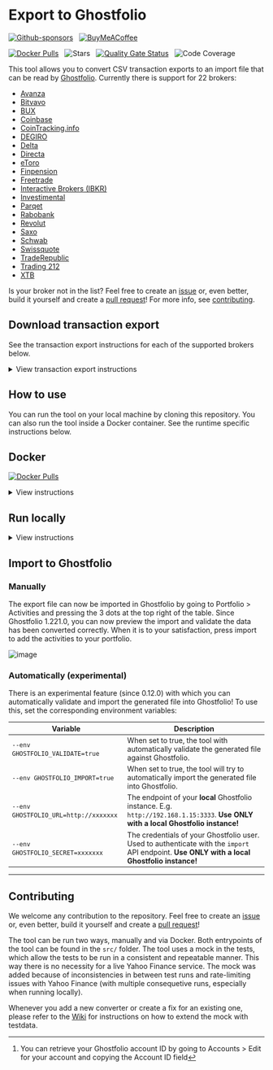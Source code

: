 # Export to Ghostfolio

[![Github-sponsors](https://img.shields.io/badge/sponsor-30363D?style=for-the-badge&logo=GitHub-Sponsors&logoColor=#EA4AAA)](https://github.com/sponsors/dickwolff) &nbsp;
[![BuyMeACoffee](https://img.shields.io/badge/Buy%20Me%20a%20Coffee-ffdd00?style=for-the-badge&logo=buy-me-a-coffee&logoColor=black)](https://www.buymeacoffee.com/dickw0lff)

[![Docker Pulls](https://img.shields.io/docker/pulls/dickwolff/export-to-ghostfolio?style=for-the-badge)](https://hub.docker.com/r/dickwolff/export-to-ghostfolio) &nbsp; ![Stars](https://img.shields.io/github/stars/dickwolff/export-to-ghostfolio?style=for-the-badge) &nbsp; [![Quality Gate Status](https://img.shields.io/sonar/quality_gate/dickwolff_Export-To-Ghostfolio.svg?server=https%3A%2F%2Fsonarcloud.io&style=for-the-badge)](https://sonarcloud.io/dashboard?id=dickwolff_Export-To-Ghostfolio) &nbsp; ![Code Coverage](https://img.shields.io/endpoint?url=https://gist.githubusercontent.com/dickwolff/dd5dc24ffa62de59b3d836f856f48a10/raw/cov.json) 
 

This tool allows you to convert CSV transaction exports to an import file that can be read by [Ghostfolio](https://github.com/ghostfolio/ghostfolio/). Currently there is support for 22 brokers:

- [Avanza](https://avanza.se)
- [Bitvavo](https://bitvavo.com)
- [BUX](https://bux.com)
- [Coinbase](https://coinbase.com)
- [CoinTracking.info](https://cointracking.info)
- [DEGIRO](https://degiro.com)
- [Delta](https://delta.app)
- [Directa](https://directatrading.com)
- [eToro](https://www.etoro.com/)
- [Finpension](https://finpension.ch)
- [Freetrade](https://freetrade.io)
- [Interactive Brokers (IBKR)](https://www.interactivebrokers.com)
- [Investimental](https://www.investimental.ro/)
- [Parqet](https://www.parqet.com/)
- [Rabobank](https://rabobank.nl)
- [Revolut](https://revolut.com)
- [Saxo](https://www.home.saxo)
- [Schwab](https://www.schwab.com)
- [Swissquote](https://en.swissquote.com/)
- [TradeRepublic](https://traderepublic.com)
- [Trading 212](https://trading212.com)
- [XTB](https://www.xtb.com/int)

Is your broker not in the list? Feel free to create an [issue](https://github.com/dickwolff/Export-To-Ghostfolio/issues/new) or, even better, build it yourself and create a [pull request](https://github.com/dickwolff/Export-To-Ghostfolio/compare)! For more info, see [contributing](#contributing).

## Download transaction export

See the transaction export instructions for each of the supported brokers below.

<details>
<summary>View transaction export instructions</summary>

### Avanza

Login to your Avanza account and click "Min ekonomi". Select the ["Transaktioner tab"](https://www.avanza.se/min-ekonomi/transaktioner.html), then select the desired export timeframe. Finally, click "Exportera transaktioner" to download the CSV file.

### Bitvavo

Login to your Bitvavo account and click on your name at the top-right. Next, click "Transaction history". Click the blue "Export" button at the to to create an export. Select one of the CSV options and again click "Export".

![Export instructions for Bitvavo](./assets/export-bitvavo.jpg)

### BUX

Open the app and go to "Account Value", and then "View History". Click the download icon in the top right corner to download your transaction history. The export will be sent to your email address.

_Due to limitations by BUX, you can request up to 3 CSV exports per day!_.

### Coinbase

Go to Coinbase.com. Click on your account in the top-right, then click your name to go to your profile. Choose "Account statements" in the left menu (second to last from the bottom). Select a pre-generated transaction export (choose "CSV"), or create a custom CSV export.

### CoinTracking.info

Login to your CoinTracking.info account. Go to the "Transactions" section in the menu. Click the "Export"-button, then choose "CSV (Full Export)" **(this is important!)** to download the transactions.

### DEGIRO

Login to your DEGIRO account and create an export file (via Inbox > Account Overview, see image below). Choose the period from which you wish to export your history and click download.

![Export instructions for DEGIRO](./assets/export-degiro.jpg)

### Delta

Open the Delta app. Open the menu, then click "Settings". Go to "Devices & Data", then "Export data". Select the portfolio to export, then click the "Download" button to get the CSV file.

### Directa

Open Directa App, select "Libera" mode and go on Transactions ("Movimenti").

![Export instructions for Directa, Transactions](./assets/directa-transactions.png)

Choose date range on the right and click on "Excel" icon, in the modal select "File separato da virgole (csv)" and "Estrai"

![Export instructions for Directa, Export](./assets/directa-export.png)

### eToro

Login to your eToro account and navigate to "Portfolio". Then select "History" in the top menu. Next, click on the icon on the far right and select "Account statement". Choose the dates of interest and click "Create". On the next page, click on the Excel icon on the top right to download the file. After downloading, open the file in Excel and delete all the tabs except the "Account Activity" tab. Then use Excel to convert the file to CSV (**set the separation character to comma (`,`)**).

### Finpension

Login to your Finpension account. Select your portfolio from the landing page. Then to the right of the screen select “Transactions”, on the following page to the right notice “transaction report (CSV-file)” and click to email or click to download locally.

### Freetrade

Open the Freetrade app. Select your portfolio from the option in the top-left under the "Portfolio" heading. Select "Activity" from the list of icons along the bottom of the screen. Select the share icon in the top-right corner and then follow the on-screen instructions.

### Interactive Brokers (IBKR)

Login to your Interactive Brokers account. Navigate to Account Management and click "Reporting" in the sidebar. Next, click on the "Flex Queries"-tab in the "Reporting" section. From the Flex "Queries section", Click the plus (+) icon on the right side to create a new Flex Query. Create a new Flex Query for Trades, and another one for Dividends. Set the export format to "CSV". See the required columns below the image.

![Export instructions for IBKR](./assets/export-ibkr.jpg)

#### Trades

For trades, select "Trades". Then select the following properties: `Buy/Sell, TradeDate, ISIN, Quantity, TradePrice, TradeMoney, CurrencyPrimary, IBCommission, IBCommissionCurrency`.

#### Dividends

For dividends, select "Cash Transactions". Then select the following properties: `Type, SettleDate, ISIN, Description, Amount, CurrencyPrimary`.

### Investimental

Login to your Investimental account and click on the "Orders Daily Log". Select account and desired time period then click refresh button. Transactions should appear and then click on the download button.

![Export instructions for Investimental](./assets/export-investimental.png)

### Parqet

Login to Parquet and navigate to the "Activities" section (in German, "Aktivitäten"). In the top-right corner, next to the green "Neue Aktivität" button, you'll see an option to "Download as CSV" (In German, "Export als CSV"). Click this button to download a CSV file containing all your activities.

![Export instructions for Parqet](./assets/export-parqet.png)

### Rabobank

Login to Rabobank and navigate to your investments. Navigate to "Transactions & Contract Notes" (Mutaties & Nota's). Select the range you wish to export at the top. Then scroll to the bottom of the page and click "Export as .csv"

### Revolut (Invest and Crypto)

_The steps below are similar for both Revolut Invest as Revolut Crypto. Simply replace "Invest" by "Crypto"._

Open the Revolut app and open the "Invest"-tab. Press the "More"-button, and then choose "Documents". Select your investment account and select the first option, "Account statement". Choose the "Excel" option and select the date range. Then download the file and save it on your device. Convert the file from `.xlsx` to `.csv`. **Set the separation character to `,` (comma)!**

### Saxo

Login to your Saxo account. Go to your profile (button on the top-right), then choose "Transaction overview" (near the bottom). Click the blue "Export"-button and click the "Excel"-button to download the file and save it on your device. Convert the file from `.xlsx` to `.csv`. **Set the separation character to `,` (comma)!**

### Schwab

Login to your Schwab account. Go to "Accounts" then "History". Select the account you want to download details from. Select the "Date Range" and select "Export" (csv). Save the file.

![Export instructions for Schwab](./assets/export-schwab.jpg)

### Swissquote

Login to your Swissquote account. From the bar menu click on "Transactions". Select the desired time period as well as types and then select the "export CSV" button to the right.

**NOTE:** For Swissquote it's important you have set your display language as English. You can do this by logging into your Swissquote account and then select "My Account" (Mein Konto). Click the "Settings"-button (Einstellungen), then change your display language (displaysprache) to English. After this change, your Swissquote export will be in English.

### TradeRepublic (experimental)

> **As TradeRepublic itself does not offer CSV exports, this can be achieved using a community tool called [`pytr`](https://github.com/pytr-org/pytr/). The instructions below are based on that tool!**

Download [`pytr`](https://github.com/pytr-org/pytr/) on your local machine. After installing, run `uvx pytr dl_docs ./docs`. This will download all of your transaction files and prepare the files needed to create a CSV. You might need to provide your TradeRepublic credentials to be able to download the documents. After downloading the documents, then convert those to a CSV file like `uvx pytr export_transactions C:\users\you\desktop\docs\all_events.json C:\users\you\desktop\docs\traderepublic.csv`.

### Trading 212

Login to your Trading 212 account and create an export file (via History > Download icon). Choose the period from which you wish to export your history and click download.

### XTB

Login to your XTB account and from the top bar click on "Account history", then "Cash operations". Click the "Export button". Choose the period from which you wish to export your history, select report type "Cash Operations" choose file format "csv" then click "Export Report" button.

</details>

## How to use

You can run the tool on your local machine by cloning this repository. You can also run the tool inside a Docker container. See the runtime specific instructions below.

## Docker

[![Docker Pulls](https://img.shields.io/docker/pulls/dickwolff/export-to-ghostfolio?style=for-the-badge)](https://hub.docker.com/r/dickwolff/export-to-ghostfolio)

<details>
<summary>View instructions</summary>

### System requirements

To run the Docker container you need to have [Docker](https://docs.docker.com/get-docker/) installed on your machine. The image is published to [Docker Hub](https://hub.docker.com/r/dickwolff/export-to-ghostfolio).

### How to use with the Dockerhub image

Contrary to the locally run version of the tool, the containerized version tries to determine which file type to process by looking to the header line inside the file. So there is no need to specify which converter to use.

You can then run the image like:

```console
docker run --rm -v {local_in-folder}:/var/tmp/e2g-input -v {local_out_folder}:/var/tmp/e2g-output --env GHOSTFOLIO_ACCOUNT_ID=xxxxxxx dickwolff/export-to-ghostfolio
```

The following parameters can be given to the Docker run command.

| Command                                           | Optional | Description                                                                                                                                                     |
| ------------------------------------------------- | -------- | --------------------------------------------------------------------------------------------------------------------------------------------------------------- |
| `-v {local_in-folder}:/var/tmp/e2g-input`         | N        | The input folder where you put the files to be processed                                                                                                        |
| `-v {local_out_folder}:/var/tmp/e2g-output`       | N        | The output folder where the Ghostfolio import JSON will be placed. Also, the input file will be moved here when an error occurred while processing the file.     |
| `-v {local_cache_folder}:/var/tmp/e2g-cache`      | Y        | The folder where Yahoo Finance symbols will be cached                                                                                                           |
| `--env GHOSTFOLIO_ACCOUNT_ID=xxxxxxx`             | N        | Your Ghostolio account ID [^1]                                                                                                                                  |
| `--env ISIN_OVERRIDE_FILE=isin-overrides.txt` | Y        | Specify a key-value pair file with ISIN overrides                                                                                                               |
| `--env USE_POLLING=true`                          | Y        | When set to true, the container will continously look for new files to process and the container will not stop.                                                 |
| `--env DEBUG_LOGGING=true`                        | Y        | When set to true, the container will show logs in more detail, useful for error tracing.                                                                        |
| `--env PURGE_CACHE=true`                          | Y        | When set to true, the file cache will be purged on start.                                                                                                       |
| `--env GHOSTFOLIO_SPLIT_OUTPUT=true`              | Y        | When set to true, the result file will be split into chunks of 25 activities, allowing it to be uploaded to [Ghostfolio's hosted service](https://ghostfol.io). |
| `--env GHOSTFOLIO_VALIDATE=true`                  | Y        | When set to true, the tool with automatically validate the generated file against Ghostfolio.                                                                   |
| `--env GHOSTFOLIO_IMPORT=true`                    | Y        | When set to true, the tool will try to automatically import the generated file into Ghostfolio.                                                                 |
| `--env GHOSTFOLIO_URL=http://xxxxxxx`             | Y        | The endpoint of your **local** Ghostfolio instance. E.g. `http://192.168.1.15:3333`. **Use ONLY with a local Ghostfolio instance!**                             |
| `--env GHOSTFOLIO_SECRET=xxxxxxx`                 | Y        | The credentials of your Ghostfolio user. Used to authenticate with the `import` API endpoint. **Use ONLY with a local Ghostfolio instance!**                    |

[^1]: You can retrieve your Ghostfolio account ID by going to Accounts > Edit for your account and copying the Account ID field

![image](assets/account_settings.png)

### How to use by generating your own image

Use this option if you wish to run using an isolated docker environment where you have full control over the image and thus can trust it to contain only what is expected.

Clone this repository to your system and then run:

```console
docker build -t export-to-ghostfolio .
docker run --rm -v {local_in-folder}:/var/tmp/e2g-input -v {local_out_folder}:/var/tmp/e2g-output --env GHOSTFOLIO_ACCOUNT_ID=xxxxxxx -t export-to-ghostfolio
```

You can use the same options as above for using the image on Dockerhub

### Caching

The tool uses `cacache` to store data retrieved from Yahoo Finance inside the container. This way the load on Yahoo Finance is reduced and the tool should run faster. The cached data is stored inside the container in `/var/tmp/e2g-cache`. If you feel you need to invalidate your cache, you can do so by adding `--env PURGE_CACHE=true` to your run command. This will clear the cache on container start, and the tool will recreate the cache the next time it has to retrieve data from Yahoo Finance.

</details>

## Run locally

<details>
<summary>View instructions</summary>

### System requirements

The tool requires you to install the latest LTS version of Node, which currently is v22. You can download it [here](https://nodejs.org/en/download/). The tool can run on any OS on which you can install Node.

### Use the tool

Next, clone the repo to your local machine and open with your editor of choice (e.g. Visual Studio Code).

Run `npm install` to install all required packages.

The repository contains a sample configuration file. Rename this from `.env.sample` to `.env`.

- Put your export file path in the `INPUT_FILE` variable. This has to be relative to the root of the project.
- Put the Ghostfolio account name where you want your transactions to end up at in `GHOSTFOLIO_ACCOUNT_ID`
  - This can be retrieved by going to Accounts > select your account and copying the ID from the URL
  
    ![image](https://user-images.githubusercontent.com/5620002/203353840-f5db7323-fb2f-4f4f-befc-e4e340466a74.png)
- Optionally you can set the `GHOSTFOLIO_UPDATE_CASH` variable to `TRUE` to automatically update your Ghostfolio account cash balance after processing the activities.
- Optionally you can enable debug logging by setting the `DEBUG_LOGGING` variable to `TRUE`.

You can now run `npm run start [exporttype]`. See the table with run commands below. The tool will open your export and will convert this. It retrieves the symbols that are supported with YAHOO Finance (e.g. for European stocks like `ASML`, it will retrieve `ASML.AS` by the corresponding ISIN).

| Exporter      | Run command                         |
| ------------- | ----------------------------------- |
| Avanza        | `run start avanza`                  |
| Bitvavo       | `run start bitvavo` (or `bv`)       |
| BUX           | `run start bux`                     |
| Coinbase      | `run start coinbase` (or `cb`)      |
| CoinTracking  | `run start cointracking` (or `ct`)  |
| DEGIRO        | `run start degiro`                  |
| Delta         | `run start delta`                   |
| Directa       | `run start directa`                 |
| eToro         | `run start etoro`                   |
| Finpension    | `run start finpension` (or `fp`)    |
| Freetrade     | `run start freetrade`  (or `ft`)    |
| IBKR          | `run start ibkr`                    |
| Investimental | `run start investimental`           |
| Parqet        | `run start parqet`                  |
| Rabobank      | `run start rabobank`                |
| Revolut       | `run start revolut`                 |
| Saxo          | `run start saxo`                    |
| Schwab        | `run start schwab`                  |
| Swissquote    | `run start swissquote` (or `sq`)    |
| TradeRepublic | `run start traderepublic` (or `tr`) |
| Trading 212   | `run start trading212` (or `t212`)  |
| XTB           | `run start xtb`                     |

### Caching

The tool uses `cacache` to store data retrieved from Yahoo Finance on disk. This way the load on Yahoo Finance is reduced and the tool should run faster. The cached data is stored in `/var/tmp/e2g-cache`. If you feel you need to invalidate your cache, you can do so by removing the folder and the tool will recreate the cache when you run it the next time.

### Symbol overriding

Since 0.25.0 you can specify ISIN symbol overrides. This gives you more control to make Export to Ghostfolio to look for a specific symbol. For example `IE00B3RBWM25` (Vanguard FTSE All-World UCITS ETF) will by default return `VWRL.L`. If you bought `VWRL.AS` and want to have this reflected in the export file, you can add this to the overrides file.

The file is a simple key-value pair `.txt` file, which you can provide by environment variable via Docker, or by locally renaming `isin-overrides-sample.txt` to `isin-overrides.txt`. The contenst look like:

```txt
IE00B3RBWM25=VWRL.AS
IE00B02KXK85=FXAC.AS
...=...
```

</details>

## Import to Ghostfolio

### Manually

The export file can now be imported in Ghostfolio by going to Portfolio > Activities and pressing the 3 dots at the top right of the table. Since Ghostfolio 1.221.0, you can now preview the import and validate the data has been converted correctly. When it is to your satisfaction, press import to add the activities to your portfolio.

![image](https://user-images.githubusercontent.com/5620002/203356387-1f42ca31-7cff-44a5-8f6c-84045cf7101e.png)

### Automatically (experimental)

There is an experimental feature (since 0.12.0) with which you can automatically validate and import the generated file into Ghostfolio! To use this, set the corresponding environment variables:

| Variable                              | Description                                                                                                                                  |
| ------------------------------------- | -------------------------------------------------------------------------------------------------------------------------------------------- |
| `--env GHOSTFOLIO_VALIDATE=true`      | When set to true, the tool with automatically validate the generated file against Ghostfolio.                                                |
| `--env GHOSTFOLIO_IMPORT=true`        | When set to true, the tool will try to automatically import the generated file into Ghostfolio.                                              |
| `--env GHOSTFOLIO_URL=http://xxxxxxx` | The endpoint of your **local** Ghostfolio instance. E.g. `http://192.168.1.15:3333`. **Use ONLY with a local Ghostfolio instance!**          |
| `--env GHOSTFOLIO_SECRET=xxxxxxx`     | The credentials of your Ghostfolio user. Used to authenticate with the `import` API endpoint. **Use ONLY with a local Ghostfolio instance!** |

---

## Contributing

We welcome any contribution to the repository. Feel free to create an [issue](https://github.com/dickwolff/Export-To-Ghostfolio/issues/new) or, even better, build it yourself and create a [pull request](https://github.com/dickwolff/Export-To-Ghostfolio/compare)!

The tool can be run two ways, manually and via Docker. Both entrypoints of the tool can be found in the `src/` folder.
The tool uses a mock in the tests, which allow the tests to be run in a consistent and repeatable manner. This way there is no necessity for a live Yahoo Finance service. The mock was added because of inconsistencies in between test runs and rate-limiting issues with Yahoo Finance (with multiple consequetive runs, especially when running locally).

Whenever you add a new converter or create a fix for an existing one, please refer to the [Wiki](https://github.com/dickwolff/Export-To-Ghostfolio/wiki/Add-new-testdata-to-Yahoo-Finance-mock) for instructions on how to extend the mock with testdata.
